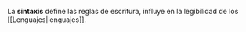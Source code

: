 La **sintaxis** define las reglas de escritura, influye en la legibilidad de los [[Lenguajes|lenguajes]].